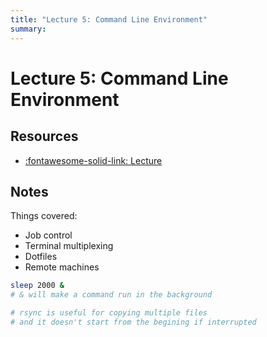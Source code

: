 ```yaml
---
title: "Lecture 5: Command Line Environment"
summary:
---
```


Lecture 5: Command Line Environment
===

Resources
---
- [:fontawesome-solid-link: Lecture](https://www.youtube.com/watch?v=e8BO_dYxk5c)

Notes
---

Things covered:

- Job control
- Terminal multiplexing
- Dotfiles
- Remote machines

```bash
sleep 2000 &
# & will make a command run in the background

# rsync is useful for copying multiple files
# and it doesn't start from the begining if interrupted
```

